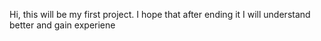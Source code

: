 Hi, this will be my first project. I hope that after ending it I will understand better and gain experiene

